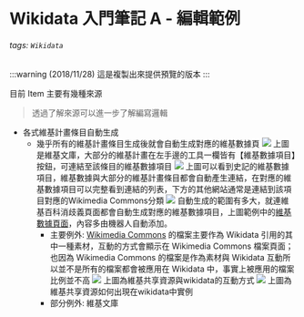 Wikidata 入門筆記 A - 編輯範例
==============================

###### tags: `Wikidata`

:::warning
(2018/11/28) 這是複製出來提供預覽的版本
:::

目前 Item 主要有幾種來源
>透過了解來源可以進一步了解編寫邏輯

* 各式維基計畫條目自動生成
    * 幾乎所有的維基計畫條目生成後就會自動生成對應的維基數據頁
     ![](https://upload.wikimedia.org/wikipedia/commons/3/33/Wikidata%E6%95%99%E5%AD%B8%E7%AF%84%E4%BE%8B-3.png)
     上圖是維基文庫，大部分的維基計畫在左手邊的工具一欄皆有【維基數據項目】按鈕，可連結至該條目的維基數據項目
     ![](https://upload.wikimedia.org/wikipedia/commons/2/2e/Wikidata%E6%95%99%E5%AD%B8%E7%AF%84%E4%BE%8B-4.png)
     上圖可以看到史記的維基數據項目，維基數據與大部分的維基計畫條目都會自動產生連結，在對應的維基數據項目可以完整看到連結的列表，下方的其他網站通常是連結到該項目對應的Wikimedia Commons分類
     ![](https://upload.wikimedia.org/wikipedia/commons/4/4a/Wikidata%E6%95%99%E5%AD%B8%E7%AF%84%E4%BE%8B-5.png)
     自動生成的範圍有多大，就連維基百科消歧義頁面都會自動生成對應的維基數據項目，上圖範例中的[維基數據頁面](https://www.wikidata.org/wiki/Q13178067)，內容多由機器人自動添加。
        * 主要例外: [Wikimedia Commons](https://commons.wikimedia.org/wiki/Main_Page) 的檔案主要作為 Wikidata 引用的其中一種素材，互動的方式會顯示在 Wikimedia Commons 檔案頁面；也因為 Wikimedia Commons 的檔案是作為素材與 Wikidata 互動所以並不是所有的檔案都會被應用在 Wikidata 中，事實上被應用的檔案比例並不高 
        ![](https://upload.wikimedia.org/wikipedia/commons/1/1e/Wikidata%E6%95%99%E5%AD%B8%E7%AF%84%E4%BE%8B-1.png)
        上圖為維基共享資源與wikidata的互動方式
        ![](https://upload.wikimedia.org/wikipedia/commons/6/60/Wikidata%E6%95%99%E5%AD%B8%E7%AF%84%E4%BE%8B-2.png)
        上圖為維基共享資源如何出現在wikidata中實例
        * 部分例外: 維基文庫


<style>
.part{
    margin-left: 26px;
}
h1.part{
    text-align:center;
}
h2.part{
    margin-left: 0px;
    border: solid;
    border-left: none;
    border-right: none;
    border-top: 3px #900 solid;
    border-bottom: 1px #396 solid;
    color: black;
    text-align:center;
    background-color: #F6F6F6;
    padding: 6px;
}
h3.part{
    margin-left: 0px;
    border-top: solid 1.5px #069;
    border-bottom: solid 1px #396;
    padding: 5px 5px;
}
h4.part{
    margin-left: 15px;
    border: dotted #396;
    border-width: 1px 0px 0px 0px;
}
h5.part{
    margin-left: 20px;
}
h6.part{
    margin-left: 23px;
}
</style>